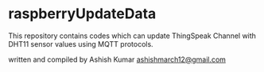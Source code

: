 # raspberryUpdateData
This repository contains codes which can update ThingSpeak Channel with DHT11 sensor values using MQTT protocols.

written and compiled by
Ashish Kumar
ashishmarch12@gmail.com
